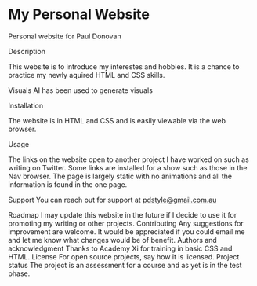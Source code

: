# My Personal Website

Personal website for Paul Donovan

Description

This website is to introduce my interestes and hobbies. It is a chance to practice my newly aquired HTML and CSS skills. 

Visuals
AI has been used to generate visuals

Installation

The website is in HTML and CSS and is easily viewable via the web browser.

Usage

The links on the website open to another project I have worked on such as writing on Twitter.
Some links are installed for a show such as those in the Nav browser.
The page is largely static with no animations and all the information is found in the one page. 

Support
You can reach out for support at pdstyle@gmail.com.au

Roadmap
I may update this website in the future if I decide to use it for promoting my writing or other projects. 
Contributing
Any suggestions for improvement are welcome. It would be appreciated if you could email me and let me know what changes would be of benefit.
Authors and acknowledgment
Thanks to Academy Xi for training in basic CSS and HTML. 
License
For open source projects, say how it is licensed.
Project status
The project is an assessment for a course and as yet is in the test phase.

